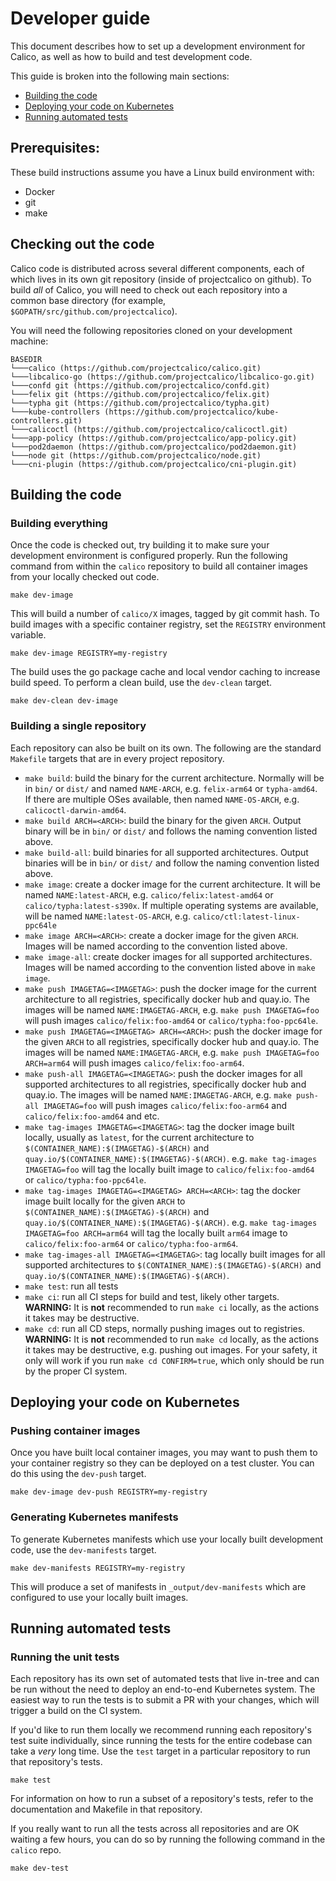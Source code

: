 # Developer guide

This document describes how to set up a development environment for Calico, as well as how to build and test development code.

This guide is broken into the following main sections:

- [Building the code](#building-the-code)
- [Deploying your code on Kubernetes](#deploying-your-code-on-kubernetes)
- [Running automated tests](#running-automated-tests)

## Prerequisites:

These build instructions assume you have a Linux build environment
with:

-  Docker
-  git
-  make

## Checking out the code

Calico code is distributed across several different components, each of which lives in its own git repository (inside of projectcalico on github). To build *all* of Calico, you will need to check out each repository into a common base directory (for example, `$GOPATH/src/github.com/projectcalico`).

You will need the following repositories cloned on your development machine:

```
BASEDIR
└───calico (https://github.com/projectcalico/calico.git)
└───libcalico-go (https://github.com/projectcalico/libcalico-go.git)
└───confd git (https://github.com/projectcalico/confd.git)
└───felix git (https://github.com/projectcalico/felix.git)
└───typha git (https://github.com/projectcalico/typha.git)
└───kube-controllers (https://github.com/projectcalico/kube-controllers.git)
└───calicoctl (https://github.com/projectcalico/calicoctl.git)
└───app-policy (https://github.com/projectcalico/app-policy.git)
└───pod2daemon (https://github.com/projectcalico/pod2daemon.git)
└───node git (https://github.com/projectcalico/node.git)
└───cni-plugin (https://github.com/projectcalico/cni-plugin.git)
```

## Building the code

### Building everything

Once the code is checked out, try building it to make sure your development environment is configured properly. Run the following command from within the `calico` repository to build all container images from your locally checked out code.

```
make dev-image
```

This will build a number of `calico/X` images, tagged by git commit hash. To build images with a specific
container registry, set the `REGISTRY` environment variable.

```
make dev-image REGISTRY=my-registry
```

The build uses the go package cache and local vendor caching to increase build speed. To perform a clean build, use the `dev-clean` target.

```
make dev-clean dev-image
```

### Building a single repository

Each repository can also be built on its own. The following are the standard `Makefile` targets that are in every project repository.

* `make build`: build the binary for the current architecture. Normally will be in `bin/` or `dist/` and named `NAME-ARCH`, e.g. `felix-arm64` or `typha-amd64`. If there are multiple OSes available, then named `NAME-OS-ARCH`, e.g. `calicoctl-darwin-amd64`.
* `make build ARCH=<ARCH>`: build the binary for the given `ARCH`. Output binary will be in `bin/` or `dist/` and follows the naming convention listed above.
* `make build-all`: build binaries for all supported architectures. Output binaries will be in `bin/` or `dist/` and follow the naming convention listed above.
* `make image`: create a docker image for the current architecture. It will be named `NAME:latest-ARCH`, e.g. `calico/felix:latest-amd64` or `calico/typha:latest-s390x`. If multiple operating systems are available, will be named `NAME:latest-OS-ARCH`, e.g. `calico/ctl:latest-linux-ppc64le`
* `make image ARCH=<ARCH>`: create a docker image for the given `ARCH`. Images will be named according to the convention listed above.
* `make image-all`: create docker images for all supported architectures. Images will be named according to the convention listed above in `make image`.
* `make push IMAGETAG=<IMAGETAG>`: push the docker image for the current architecture to all registries, specifically docker hub and quay.io. The images will be named `NAME:IMAGETAG-ARCH`, e.g. `make push IMAGETAG=foo` will push images `calico/felix:foo-amd64` or `calico/typha:foo-ppc64le`.
* `make push IMAGETAG=<IMAGETAG> ARCH=<ARCH>`: push the docker image for the given `ARCH` to all registries, specifically docker hub and quay.io. The images will be named `NAME:IMAGETAG-ARCH`, e.g. `make push IMAGETAG=foo ARCH=arm64` will push images `calico/felix:foo-arm64`.
* `make push-all IMAGETAG=<IMAGETAG>`: push the docker images for all supported architectures to all registries, specifically docker hub and quay.io. The images will be named `NAME:IMAGETAG-ARCH`, e.g. `make push-all IMAGETAG=foo` will push images `calico/felix:foo-arm64` and `calico/felix:foo-amd64` and etc.
* `make tag-images IMAGETAG=<IMAGETAG>`: tag the docker image built locally, usually as `latest`, for the current architecture to `$(CONTAINER_NAME):$(IMAGETAG)-$(ARCH)` and `quay.io/$(CONTAINER_NAME):$(IMAGETAG)-$(ARCH)`. e.g. `make tag-images IMAGETAG=foo` will tag the locally built image to `calico/felix:foo-amd64` or `calico/typha:foo-ppc64le`.
* `make tag-images IMAGETAG=<IMAGETAG> ARCH=<ARCH>`: tag the docker image built locally for the given `ARCH` to `$(CONTAINER_NAME):$(IMAGETAG)-$(ARCH)` and `quay.io/$(CONTAINER_NAME):$(IMAGETAG)-$(ARCH)`. e.g. `make tag-images IMAGETAG=foo ARCH=arm64` will tag the locally built `arm64` image to `calico/felix:foo-arm64` or `calico/typha:foo-arm64`.
* `make tag-images-all IMAGETAG=<IMAGETAG>`: tag locally built images for all supported architectures to `$(CONTAINER_NAME):$(IMAGETAG)-$(ARCH)` and `quay.io/$(CONTAINER_NAME):$(IMAGETAG)-$(ARCH)`.
* `make test`: run all tests
* `make ci`: run all CI steps for build and test, likely other targets. **WARNING:** It is **not** recommended to run `make ci` locally, as the actions it takes may be destructive.
* `make cd`: run all CD steps, normally pushing images out to registries. **WARNING:** It is **not** recommended to run `make cd` locally, as the actions it takes may be destructive, e.g. pushing out images. For your safety, it only will work if you run `make cd CONFIRM=true`, which only should be run by the proper CI system.

## Deploying your code on Kubernetes

### Pushing container images

Once you have built local container images, you may want to push them to your container registry so they can be deployed
on a test cluster. You can do this using the `dev-push` target.

```
make dev-image dev-push REGISTRY=my-registry
```

### Generating Kubernetes manifests

To generate Kubernetes manifests which use your locally built development code, use the `dev-manifests` target.

```
make dev-manifests REGISTRY=my-registry
```

This will produce a set of manifests in `_output/dev-manifests` which are configured to use your locally built images.

## Running automated tests

### Running the unit tests

Each repository has its own set of automated tests that live in-tree and can be run without the need to deploy an end-to-end Kubernetes system. The easiest
way to run the tests is to submit a PR with your changes, which will trigger a build on the CI system.

If you'd like to run them locally we recommend running each repository's test suite individually,
since running the tests for the entire codebase can take a _very_ long time. Use the `test` target in a particular repository to run that
repository's tests.

```
make test
```

For information on how to run a subset of a repository's tests, refer to the documentation and Makefile in that repository.

If you really want to run all the tests across all repositories and are OK waiting a few hours, you can do so by running
the following command in the `calico` repo.

```
make dev-test
```

